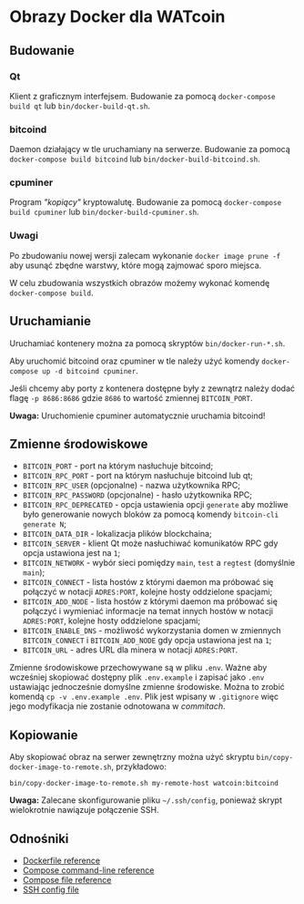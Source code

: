 # Obrazy Docker dla WATcoin

## Budowanie

### Qt

Klient z graficznym interfejsem. Budowanie za pomocą `docker-compose build qt` lub `bin/docker-build-qt.sh`.

### bitcoind

Daemon działający w tle uruchamiany na serwerze. Budowanie za pomocą `docker-compose build bitcoind` lub `bin/docker-build-bitcoind.sh`.

### cpuminer

Program _"kopiący"_ kryptowalutę. Budowanie za pomocą `docker-compose build cpuminer` lub `bin/docker-build-cpuminer.sh`.

### Uwagi

Po zbudowaniu nowej wersji zalecam wykonanie `docker image prune -f` aby usunąć zbędne warstwy, które mogą zajmować sporo miejsca.

W celu zbudowania wszystkich obrazów możemy wykonać komendę `docker-compose build`.

## Uruchamianie

Uruchamiać kontenery można za pomocą skryptów `bin/docker-run-*.sh`.

Aby uruchomić bitcoind oraz cpuminer w tle należy użyć komendy `docker-compose up -d bitcoind cpuminer`.

Jeśli chcemy aby porty z kontenera dostępne były z zewnątrz należy dodać flagę `-p 8686:8686` gdzie `8686` to wartość zmiennej `BITCOIN_PORT`.

**Uwaga:** Uruchomienie cpuminer automatycznie uruchamia bitcoind!

## Zmienne środowiskowe

* `BITCOIN_PORT` - port na którym nasłuchuje bitcoind;
* `BITCOIN_RPC_PORT` - port na którym nasłuchuje bitcoind lub qt;
* `BITCOIN_RPC_USER` (opcjonalne) - nazwa użytkownika RPC;
* `BITCOIN_RPC_PASSWORD` (opcjonalne) - hasło użytkownika RPC;
* `BITCOIN_RPC_DEPRECATED` - opcja ustawienia opcji `generate` aby możliwe było generowanie nowych bloków za pomocą komendy `bitcoin-cli generate N`;
* `BITCOIN_DATA_DIR` - lokalizacja plików blockchaina;
* `BITCOIN_SERVER` - klient Qt może nasłuchiwać komunikatów RPC gdy opcja ustawiona jest na `1`;
* `BITCOIN_NETWORK` - wybór sieci pomiędzy `main`, `test` a `regtest` (domyślnie `main`);
* `BITCOIN_CONNECT` - lista hostów z którymi daemon ma próbować się połączyć w notacji `ADRES:PORT`, kolejne hosty oddzielone spacjami;
* `BITCOIN_ADD_NODE` - lista hostów z którymi daemon ma próbować się połączyć i wymieniać informacje na temat innych hostów w notacji `ADRES:PORT`, kolejne hosty oddzielone spacjami;
* `BITCOIN_ENABLE_DNS` - możliwość wykorzystania domen w zmiennych `BITCOIN_CONNECT` i `BITCOIN_ADD_NODE` gdy opcja ustawiona jest na `1`;
* `BITCOIN_URL` - adres URL dla minera w notacji `ADRES:PORT`.

Zmienne środowiskowe przechowywane są w pliku `.env`. Ważne aby wcześniej skopiować dostępny plik `.env.example` i zapisać jako `.env` ustawiając jednocześnie domyślne zmienne środowiske. Można to zrobić komendą `cp -v .env.example .env`. Plik jest wpisany w `.gitignore` więc jego modyfikacja nie zostanie odnotowana w _commitach_.

## Kopiowanie

Aby skopiować obraz na serwer zewnętrzny można użyć skryptu `bin/copy-docker-image-to-remote.sh`, przykładowo:

    bin/copy-docker-image-to-remote.sh my-remote-host watcoin:bitcoind

**Uwaga:** Zalecane skonfigurowanie pliku `~/.ssh/config`, ponieważ skrypt wielokrotnie nawiązuje połączenie SSH.

## Odnośniki

* [Dockerfile reference](https://docs.docker.com/engine/reference/builder/)
* [Compose command-line reference](https://docs.docker.com/compose/reference/)
* [Compose file reference](https://docs.docker.com/compose/compose-file/)
* [SSH config file](https://www.ssh.com/ssh/config/)
